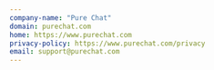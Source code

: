 ```yaml
---
company-name: "Pure Chat"
domain: purechat.com
home: https://www.purechat.com
privacy-policy: https://www.purechat.com/privacy
email: support@purechat.com
---
```




